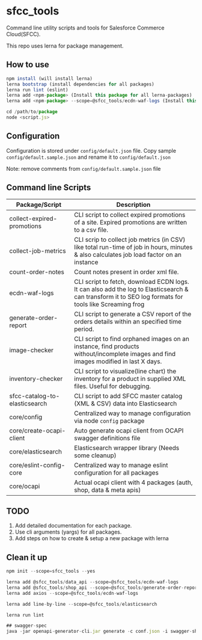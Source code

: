 # sfcc_tools
Command line utility scripts and tools for Salesforce Commerce Cloud(SFCC).

This repo uses lerna for package management.

## How to use

```js
npm install (will install lerna)
lerna bootstrap (install dependencies for all packages)
lerna run lint (eslint)
lerna add <npm-package> (Install this package for all lerna-packages)
lerna add <npm-package> --scope=@sfcc_tools/ecdn-waf-logs (Install this package only for ecdn-waf-logs package)

cd /path/to/package
node <script.js>
```

## Configuration

Configuration is stored under `config/default.json` file. Copy sample `config/default.sample.json` and rename it to `config/default.json`

Note: remove comments from `config/default.sample.json` file

## Command line Scripts

Package/Script | Description
----------------|----------------------------
collect-expired-promotions | CLI script to collect expired promotions of a site. Expired promotions are written to a csv file.
collect-job-metrics | CLI scrip to collect job metrics (in CSV) like total run-time of job in hours, minutes & also calculates job load factor on an instance
count-order-notes | Count notes present in order xml file.
ecdn-waf-logs | CLI script to fetch, download ECDN logs. It can also add the log to Elasticsearch & can transform it to SEO log formats for tools like Screaming frog
generate-order-report | CLI script to generate a CSV report of the orders details within an specified time period.
image-checker | CLI script to find orphaned images on an instance, find products without/incomplete images and find images modified in last X days.
inventory-checker | CLI script to visualize(line chart) the inventory for a product in supplied XML files. Useful for debugging.
sfcc-catalog-to-elasticsearch | CLI script to add SFCC master catalog (XML & CSV) data into Elasticsearch
core/config | Centralized way to manage configuration via node `config` package
core/create-ocapi-client | Auto generate ocapi client from OCAPI swagger definitions file
core/elasticsearch | Elasticsearch wrapper library (Needs some cleanup)
core/eslint-config-core | Centralized way to manage eslint configuration for all packages
core/ocapi | Actual ocapi client with 4 packages (auth, shop, data & meta apis)

## TODO

1. Add detailed documentation for each package.
2. Use cli arguments (yargs) for all packages.
3. Add steps on how to create & setup a new package with lerna 

## Clean it up

```js
npm init --scope=sfcc_tools --yes

lerna add @sfcc_tools/data_api --scope=@sfcc_tools/ecdn-waf-logs
lerna add @sfcc_tools/shop_api --scope=@sfcc_tools/generate-order-report
lerna add axios --scope=@sfcc_tools/ecdn-waf-logs

lerna add line-by-line --scope=@sfcc_tools/elasticsearch

lerna run lint

## swagger-spec
java -jar openapi-generator-cli.jar generate -c conf.json -i swagger-shopapi.json -g javascript -o output_dire
```
